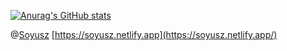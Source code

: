 [![Anurag's GitHub stats](https://github-readme-stats.vercel.app/api?username=skhyr&count_private=true&show_icons=true&theme=vision-friendly-dark&line_height=27&border_radius=0&hide_border=false)](https://github.com/anuraghazra/github-readme-stats)

@[Soyusz](https://github.com/Soyusz)
[https://soyusz.netlify.app](https://soyusz.netlify.app/)
